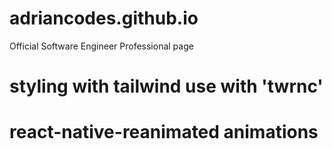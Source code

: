 # adriancodes.github.io
Official Software Engineer Professional page 



# styling with tailwind use with 'twrnc'

# react-native-reanimated animations
